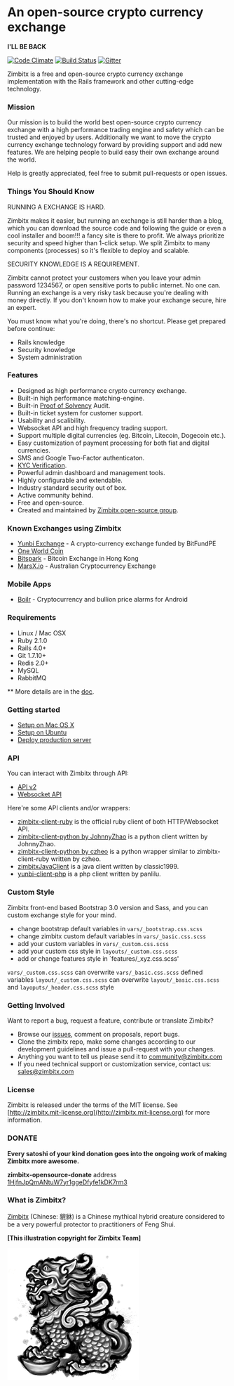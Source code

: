 An open-source crypto currency exchange
=====================================

**I'LL BE BACK**

[![Code Climate](https://codeclimate.com/github/zimbitx/zimbitx.png)](https://codeclimate.com/github/zimbitx/zimbitx)
[![Build Status](https://travis-ci.org/zimbitx/zimbitx.png?branch=master)](https://travis-ci.org/zimbitx/zimbitx)
[![Gitter](https://badges.gitter.im/Join%20Chat.svg)](https://gitter.im/zimbitx/zimbitx?utm_source=badge&utm_medium=badge&utm_campaign=pr-badge&utm_content=badge)

Zimbitx is a free and open-source crypto currency exchange implementation with the Rails framework and other cutting-edge technology.


### Mission

Our mission is to build the world best open-source crypto currency exchange with a high performance trading engine and safety which can be trusted and enjoyed by users. Additionally we want to move the crypto currency exchange technology forward by providing support and add new features. We are helping people to build easy their own exchange around the world.

Help is greatly appreciated, feel free to submit pull-requests or open issues.


### Things You Should Know ###

RUNNING A EXCHANGE IS HARD.

Zimbitx makes it easier, but running an exchange is still harder than a blog, which you can download the source code and following the guide or even a cool installer and boom!!! a fancy site is there to profit. We always prioritize security and speed higher than 1-click setup. We split Zimbitx to many components (processes) so it's flexible to deploy and scalable.

SECURITY KNOWLEDGE IS A REQUIREMENT.

Zimbitx cannot protect your customers when you leave your admin password 1234567, or open sensitive ports to public internet. No one can. Running an exchange is a very risky task because you're dealing with money directly. If you don't known how to make your exchange secure, hire an expert.

You must know what you're doing, there's no shortcut. Please get prepared before continue:

* Rails knowledge
* Security knowledge
* System administration


### Features

* Designed as high performance crypto currency exchange.
* Built-in high performance matching-engine.
* Built-in [Proof of Solvency](https://iwilcox.me.uk/2014/proving-bitcoin-reserves) Audit.
* Built-in ticket system for customer support.
* Usability and scalibility.
* Websocket API and high frequency trading support.
* Support multiple digital currencies (eg. Bitcoin, Litecoin, Dogecoin etc.).
* Easy customization of payment processing for both fiat and digital currencies.
* SMS and Google Two-Factor authenticaton.
* [KYC Verification](http://en.wikipedia.org/wiki/Know_your_customer).
* Powerful admin dashboard and management tools.
* Highly configurable and extendable.
* Industry standard security out of box.
* Active community behind.
* Free and open-source.
* Created and maintained by [Zimbitx open-source group](http://peat.io).


### Known Exchanges using Zimbitx

* [Yunbi Exchange](https://yunbi.com) - A crypto-currency exchange funded by BitFundPE
* [One World Coin](https://oneworldcoin.com)
* [Bitspark](https://bitspark.io) - Bitcoin Exchange in Hong Kong
* [MarsX.io](https://acx.io) - Australian Cryptocurrency Exchange

### Mobile Apps ###

* [Boilr](https://github.com/andrefbsantos/boilr) - Cryptocurrency and bullion price alarms for Android

### Requirements

* Linux / Mac OSX
* Ruby 2.1.0
* Rails 4.0+
* Git 1.7.10+
* Redis 2.0+
* MySQL
* RabbitMQ

** More details are in the [doc](doc).


### Getting started

* [Setup on Mac OS X](doc/setup-local-osx.md)
* [Setup on Ubuntu](doc/setup-local-ubuntu.md)
* [Deploy production server](doc/deploy-production-server.md)

### API

You can interact with Zimbitx through API:

* [API v2](http://demo.peat.io/documents/api_v2?lang=en)
* [Websocket API](http://demo.peat.io/documents/websocket_api)

Here're some API clients and/or wrappers:

* [zimbitx-client-ruby](https://github.com/peatio/peatio-client-ruby) is the official ruby client of both HTTP/Websocket API.
* [zimbitx-client-python by JohnnyZhao](https://github.com/JohnnyZhao/zimbitx-client-python) is a python client written by JohnnyZhao.
* [zimbitx-client-python by czheo](https://github.com/JohnnyZhao/zimbitx-client-python) is a python wrapper similar to zimbitx-client-ruby written by czheo.
* [zimbitxJavaClient](https://github.com/classic1999/zimbitxJavaClient.git) is a java client written by classic1999.
* [yunbi-client-php](https://github.com/panlilu/yunbi-client-php) is a php client written by panlilu.

### Custom Style

Zimbitx front-end based Bootstrap 3.0 version and Sass, and you can custom exchange style for your mind.

* change bootstrap default variables in `vars/_bootstrap.css.scss`
* change zimbitx custom default variables in `vars/_basic.css.scss`
* add your custom variables in `vars/_custom.css.scss`
* add your custom css style in `layouts/_custom.css.scss`
* add or change features style in `features/_xyz.css.scss'

`vars/_custom.css.scss` can overwrite `vars/_basic.css.scss` defined variables
`layout/_custom.css.scss` can overwrite `layout/_basic.css.scss` and `layoputs/_header.css.scss` style

### Getting Involved

Want to report a bug, request a feature, contribute or translate Zimbitx?

* Browse our [issues](https://github.com/peatio/peatio/issues), comment on proposals, report bugs.
* Clone the zimbitx repo, make some changes according to our development guidelines and issue a pull-request with your changes.
* Anything you want to tell us please send it to [community@zimbitx.com](mailto:community@zimbitx.com)
* If you need technical support or customization service, contact us: [sales@zimbitx.com](mailto:sales@zimbitx.com)


### License

Zimbitx is released under the terms of the MIT license. See [http://zimbitx.mit-license.org](http://zimbitx.mit-license.org) for more information.


### DONATE

**Every satoshi of your kind donation goes into the ongoing work of making Zimbitx more awesome.**

**zimbitx-opensource-donate** address [1HjfnJpQmANtuW7yr1ggeDfyfe1kDK7rm3](https://blockchain.info/address/1HjfnJpQmANtuW7yr1ggeDfyfe1kDK7rm3)


### What is Zimbitx?

[Zimbitx](http://en.wikipedia.org/wiki/Pixiu) (Chinese: 貔貅) is a Chinese mythical hybrid creature considered to be a very powerful protector to practitioners of Feng Shui.

**[This illustration copyright for Zimbitx Team]**

![logo](public/zimbitx.png)


